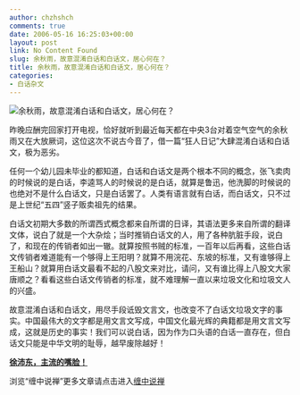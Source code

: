 ```yaml
---
author: chzhshch
comments: true
date: 2006-05-16 16:25:03+00:00
layout: post
link: No Content Found
slug: 余秋雨，故意混淆白话和白话文，居心何在？
title: 余秋雨，故意混淆白话和白话文，居心何在？
categories:
- 白话杂文
---
```


			

                                                                     


![余秋雨，故意混淆白话和白话文，居心何在？](http://simg.sinajs.cn/blog7style/images/common/sg_trans.gif)

                                                                   

                                                                     
   昨晚应酬完回家打开电视，恰好就听到最近每天都在中央3台对着空气空气的余秋雨又在大放厥词，这位这次不说古今音了，借一篇“狂人日记”大肆混淆白话和白话文，极为恶劣。  
  
   任何一个幼儿园未毕业的都知道，白话和白话文是两个根本不同的概念，张飞卖肉的时候说的是白话，李逵骂人的时候说的是白话，就算是鲁迅，他洗脚的时候说的也绝对不是什么白话文，只是白话罢了。人类有语言就有白话，而白话文，只不过是上世纪“五四”竖子贩卖祖先的结果。  
  
  白话文初期大多数的所谓西式概念都来自所谓的日译，其语法更多来自所谓的翻译文体，说白了就是一个大杂烩；当时推销白话文的人，用了各种肮脏手段，说白了，和现在的传销者如出一辙。就算按照书贼的标准，一百年以后再看，这些白话文传销者难道能有一个够得上王阳明？就算不用浣花、东坡的标准，又有谁够得上王船山？就算用白话文最看不起的八股文来对比，请问，又有谁比得上八股文大家唐顺之？看看这些白话文传销者的标准，就不难理解一直以来垃圾文化和垃圾文人的兴盛。  
  
  故意混淆白话和白话文，用尽手段诋毁文言文，也改变不了白话文垃圾文字的事实。中国最伟大的文字都是用文言文写成，中国文化最光辉的典籍都是用文言文写成，这就是历史的事实！我们可以说白话，因为作为口头语的白话一直存在，但白话文只能是中华文明的耻辱，越早废除越好！

[**徐沛东，主流的嘴脸！**](http://blog.sina.com.cn/u/486e105c010003ys)

浏览“缠中说禅”更多文章请点击进入[缠中说禅](http://blog.sina.com.cn/m/chzhshch)   


  

